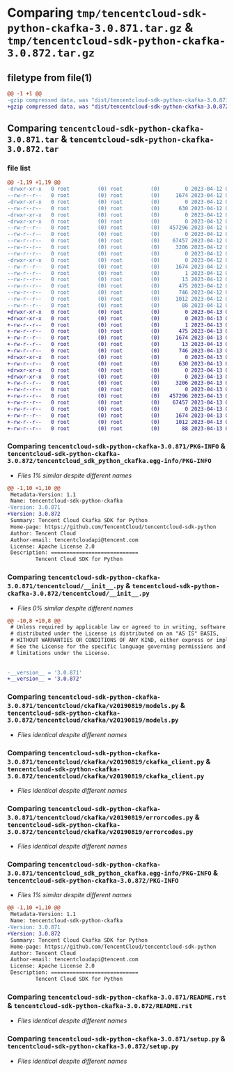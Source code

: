 # Comparing `tmp/tencentcloud-sdk-python-ckafka-3.0.871.tar.gz` & `tmp/tencentcloud-sdk-python-ckafka-3.0.872.tar.gz`

## filetype from file(1)

```diff
@@ -1 +1 @@
-gzip compressed data, was "dist/tencentcloud-sdk-python-ckafka-3.0.871.tar", last modified: Wed Apr 12 00:20:00 2023, max compression
+gzip compressed data, was "dist/tencentcloud-sdk-python-ckafka-3.0.872.tar", last modified: Thu Apr 13 00:24:56 2023, max compression
```

## Comparing `tencentcloud-sdk-python-ckafka-3.0.871.tar` & `tencentcloud-sdk-python-ckafka-3.0.872.tar`

### file list

```diff
@@ -1,19 +1,19 @@
-drwxr-xr-x   0 root         (0) root         (0)        0 2023-04-12 00:20:00.000000 tencentcloud-sdk-python-ckafka-3.0.871/
--rw-r--r--   0 root         (0) root         (0)     1674 2023-04-12 00:20:00.000000 tencentcloud-sdk-python-ckafka-3.0.871/PKG-INFO
-drwxr-xr-x   0 root         (0) root         (0)        0 2023-04-12 00:20:00.000000 tencentcloud-sdk-python-ckafka-3.0.871/tencentcloud/
--rw-r--r--   0 root         (0) root         (0)      630 2023-04-12 00:19:59.000000 tencentcloud-sdk-python-ckafka-3.0.871/tencentcloud/__init__.py
-drwxr-xr-x   0 root         (0) root         (0)        0 2023-04-12 00:20:00.000000 tencentcloud-sdk-python-ckafka-3.0.871/tencentcloud/ckafka/
-drwxr-xr-x   0 root         (0) root         (0)        0 2023-04-12 00:20:00.000000 tencentcloud-sdk-python-ckafka-3.0.871/tencentcloud/ckafka/v20190819/
--rw-r--r--   0 root         (0) root         (0)   457296 2023-04-12 00:19:59.000000 tencentcloud-sdk-python-ckafka-3.0.871/tencentcloud/ckafka/v20190819/models.py
--rw-r--r--   0 root         (0) root         (0)        0 2023-04-12 00:19:59.000000 tencentcloud-sdk-python-ckafka-3.0.871/tencentcloud/ckafka/v20190819/__init__.py
--rw-r--r--   0 root         (0) root         (0)    67457 2023-04-12 00:19:59.000000 tencentcloud-sdk-python-ckafka-3.0.871/tencentcloud/ckafka/v20190819/ckafka_client.py
--rw-r--r--   0 root         (0) root         (0)     3206 2023-04-12 00:19:59.000000 tencentcloud-sdk-python-ckafka-3.0.871/tencentcloud/ckafka/v20190819/errorcodes.py
--rw-r--r--   0 root         (0) root         (0)        0 2023-04-12 00:19:59.000000 tencentcloud-sdk-python-ckafka-3.0.871/tencentcloud/ckafka/__init__.py
-drwxr-xr-x   0 root         (0) root         (0)        0 2023-04-12 00:20:00.000000 tencentcloud-sdk-python-ckafka-3.0.871/tencentcloud_sdk_python_ckafka.egg-info/
--rw-r--r--   0 root         (0) root         (0)     1674 2023-04-12 00:20:00.000000 tencentcloud-sdk-python-ckafka-3.0.871/tencentcloud_sdk_python_ckafka.egg-info/PKG-INFO
--rw-r--r--   0 root         (0) root         (0)        1 2023-04-12 00:20:00.000000 tencentcloud-sdk-python-ckafka-3.0.871/tencentcloud_sdk_python_ckafka.egg-info/dependency_links.txt
--rw-r--r--   0 root         (0) root         (0)       13 2023-04-12 00:20:00.000000 tencentcloud-sdk-python-ckafka-3.0.871/tencentcloud_sdk_python_ckafka.egg-info/top_level.txt
--rw-r--r--   0 root         (0) root         (0)      475 2023-04-12 00:20:00.000000 tencentcloud-sdk-python-ckafka-3.0.871/tencentcloud_sdk_python_ckafka.egg-info/SOURCES.txt
--rw-r--r--   0 root         (0) root         (0)      746 2023-04-12 00:19:59.000000 tencentcloud-sdk-python-ckafka-3.0.871/README.rst
--rw-r--r--   0 root         (0) root         (0)     1012 2023-04-12 00:19:59.000000 tencentcloud-sdk-python-ckafka-3.0.871/setup.py
--rw-r--r--   0 root         (0) root         (0)       88 2023-04-12 00:20:00.000000 tencentcloud-sdk-python-ckafka-3.0.871/setup.cfg
+drwxr-xr-x   0 root         (0) root         (0)        0 2023-04-13 00:24:56.000000 tencentcloud-sdk-python-ckafka-3.0.872/
+drwxr-xr-x   0 root         (0) root         (0)        0 2023-04-13 00:24:56.000000 tencentcloud-sdk-python-ckafka-3.0.872/tencentcloud_sdk_python_ckafka.egg-info/
+-rw-r--r--   0 root         (0) root         (0)        1 2023-04-13 00:24:56.000000 tencentcloud-sdk-python-ckafka-3.0.872/tencentcloud_sdk_python_ckafka.egg-info/dependency_links.txt
+-rw-r--r--   0 root         (0) root         (0)      475 2023-04-13 00:24:56.000000 tencentcloud-sdk-python-ckafka-3.0.872/tencentcloud_sdk_python_ckafka.egg-info/SOURCES.txt
+-rw-r--r--   0 root         (0) root         (0)     1674 2023-04-13 00:24:56.000000 tencentcloud-sdk-python-ckafka-3.0.872/tencentcloud_sdk_python_ckafka.egg-info/PKG-INFO
+-rw-r--r--   0 root         (0) root         (0)       13 2023-04-13 00:24:56.000000 tencentcloud-sdk-python-ckafka-3.0.872/tencentcloud_sdk_python_ckafka.egg-info/top_level.txt
+-rw-r--r--   0 root         (0) root         (0)      746 2023-04-13 00:24:56.000000 tencentcloud-sdk-python-ckafka-3.0.872/README.rst
+drwxr-xr-x   0 root         (0) root         (0)        0 2023-04-13 00:24:56.000000 tencentcloud-sdk-python-ckafka-3.0.872/tencentcloud/
+-rw-r--r--   0 root         (0) root         (0)      630 2023-04-13 00:24:56.000000 tencentcloud-sdk-python-ckafka-3.0.872/tencentcloud/__init__.py
+drwxr-xr-x   0 root         (0) root         (0)        0 2023-04-13 00:24:56.000000 tencentcloud-sdk-python-ckafka-3.0.872/tencentcloud/ckafka/
+drwxr-xr-x   0 root         (0) root         (0)        0 2023-04-13 00:24:56.000000 tencentcloud-sdk-python-ckafka-3.0.872/tencentcloud/ckafka/v20190819/
+-rw-r--r--   0 root         (0) root         (0)     3206 2023-04-13 00:24:56.000000 tencentcloud-sdk-python-ckafka-3.0.872/tencentcloud/ckafka/v20190819/errorcodes.py
+-rw-r--r--   0 root         (0) root         (0)        0 2023-04-13 00:24:56.000000 tencentcloud-sdk-python-ckafka-3.0.872/tencentcloud/ckafka/v20190819/__init__.py
+-rw-r--r--   0 root         (0) root         (0)   457296 2023-04-13 00:24:56.000000 tencentcloud-sdk-python-ckafka-3.0.872/tencentcloud/ckafka/v20190819/models.py
+-rw-r--r--   0 root         (0) root         (0)    67457 2023-04-13 00:24:56.000000 tencentcloud-sdk-python-ckafka-3.0.872/tencentcloud/ckafka/v20190819/ckafka_client.py
+-rw-r--r--   0 root         (0) root         (0)        0 2023-04-13 00:24:56.000000 tencentcloud-sdk-python-ckafka-3.0.872/tencentcloud/ckafka/__init__.py
+-rw-r--r--   0 root         (0) root         (0)     1674 2023-04-13 00:24:56.000000 tencentcloud-sdk-python-ckafka-3.0.872/PKG-INFO
+-rw-r--r--   0 root         (0) root         (0)     1012 2023-04-13 00:24:56.000000 tencentcloud-sdk-python-ckafka-3.0.872/setup.py
+-rw-r--r--   0 root         (0) root         (0)       88 2023-04-13 00:24:56.000000 tencentcloud-sdk-python-ckafka-3.0.872/setup.cfg
```

### Comparing `tencentcloud-sdk-python-ckafka-3.0.871/PKG-INFO` & `tencentcloud-sdk-python-ckafka-3.0.872/tencentcloud_sdk_python_ckafka.egg-info/PKG-INFO`

 * *Files 1% similar despite different names*

```diff
@@ -1,10 +1,10 @@
 Metadata-Version: 1.1
 Name: tencentcloud-sdk-python-ckafka
-Version: 3.0.871
+Version: 3.0.872
 Summary: Tencent Cloud Ckafka SDK for Python
 Home-page: https://github.com/TencentCloud/tencentcloud-sdk-python
 Author: Tencent Cloud
 Author-email: tencentcloudapi@tencent.com
 License: Apache License 2.0
 Description: ============================
         Tencent Cloud SDK for Python
```

### Comparing `tencentcloud-sdk-python-ckafka-3.0.871/tencentcloud/__init__.py` & `tencentcloud-sdk-python-ckafka-3.0.872/tencentcloud/__init__.py`

 * *Files 0% similar despite different names*

```diff
@@ -10,8 +10,8 @@
 # Unless required by applicable law or agreed to in writing, software
 # distributed under the License is distributed on an "AS IS" BASIS,
 # WITHOUT WARRANTIES OR CONDITIONS OF ANY KIND, either express or implied.
 # See the License for the specific language governing permissions and
 # limitations under the License.
 
 
-__version__ = '3.0.871'
+__version__ = '3.0.872'
```

### Comparing `tencentcloud-sdk-python-ckafka-3.0.871/tencentcloud/ckafka/v20190819/models.py` & `tencentcloud-sdk-python-ckafka-3.0.872/tencentcloud/ckafka/v20190819/models.py`

 * *Files identical despite different names*

### Comparing `tencentcloud-sdk-python-ckafka-3.0.871/tencentcloud/ckafka/v20190819/ckafka_client.py` & `tencentcloud-sdk-python-ckafka-3.0.872/tencentcloud/ckafka/v20190819/ckafka_client.py`

 * *Files identical despite different names*

### Comparing `tencentcloud-sdk-python-ckafka-3.0.871/tencentcloud/ckafka/v20190819/errorcodes.py` & `tencentcloud-sdk-python-ckafka-3.0.872/tencentcloud/ckafka/v20190819/errorcodes.py`

 * *Files identical despite different names*

### Comparing `tencentcloud-sdk-python-ckafka-3.0.871/tencentcloud_sdk_python_ckafka.egg-info/PKG-INFO` & `tencentcloud-sdk-python-ckafka-3.0.872/PKG-INFO`

 * *Files 1% similar despite different names*

```diff
@@ -1,10 +1,10 @@
 Metadata-Version: 1.1
 Name: tencentcloud-sdk-python-ckafka
-Version: 3.0.871
+Version: 3.0.872
 Summary: Tencent Cloud Ckafka SDK for Python
 Home-page: https://github.com/TencentCloud/tencentcloud-sdk-python
 Author: Tencent Cloud
 Author-email: tencentcloudapi@tencent.com
 License: Apache License 2.0
 Description: ============================
         Tencent Cloud SDK for Python
```

### Comparing `tencentcloud-sdk-python-ckafka-3.0.871/README.rst` & `tencentcloud-sdk-python-ckafka-3.0.872/README.rst`

 * *Files identical despite different names*

### Comparing `tencentcloud-sdk-python-ckafka-3.0.871/setup.py` & `tencentcloud-sdk-python-ckafka-3.0.872/setup.py`

 * *Files identical despite different names*

